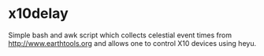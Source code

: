 x10delay
========

Simple bash and awk script which collects celestial event times from http://www.earthtools.org and allows one to control X10 devices using heyu.
